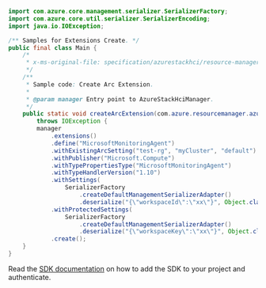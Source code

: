 ```java
import com.azure.core.management.serializer.SerializerFactory;
import com.azure.core.util.serializer.SerializerEncoding;
import java.io.IOException;

/** Samples for Extensions Create. */
public final class Main {
    /*
     * x-ms-original-file: specification/azurestackhci/resource-manager/Microsoft.AzureStackHCI/stable/2022-05-01/examples/PutExtension.json
     */
    /**
     * Sample code: Create Arc Extension.
     *
     * @param manager Entry point to AzureStackHciManager.
     */
    public static void createArcExtension(com.azure.resourcemanager.azurestackhci.AzureStackHciManager manager)
        throws IOException {
        manager
            .extensions()
            .define("MicrosoftMonitoringAgent")
            .withExistingArcSetting("test-rg", "myCluster", "default")
            .withPublisher("Microsoft.Compute")
            .withTypePropertiesType("MicrosoftMonitoringAgent")
            .withTypeHandlerVersion("1.10")
            .withSettings(
                SerializerFactory
                    .createDefaultManagementSerializerAdapter()
                    .deserialize("{\"workspaceId\":\"xx\"}", Object.class, SerializerEncoding.JSON))
            .withProtectedSettings(
                SerializerFactory
                    .createDefaultManagementSerializerAdapter()
                    .deserialize("{\"workspaceKey\":\"xx\"}", Object.class, SerializerEncoding.JSON))
            .create();
    }
}
```

Read the [SDK documentation](https://github.com/Azure/azure-sdk-for-java/blob/azure-resourcemanager-azurestackhci_1.0.0-beta.3/sdk/azurestackhci/azure-resourcemanager-azurestackhci/README.md) on how to add the SDK to your project and authenticate.
